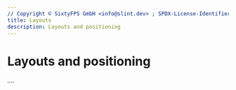 ```yaml
---
// Copyright © SixtyFPS GmbH <info@slint.dev> ; SPDX-License-Identifier: MIT
title: Layouts
description: Layouts and positioning
---
```


# Layouts and positioning

....


